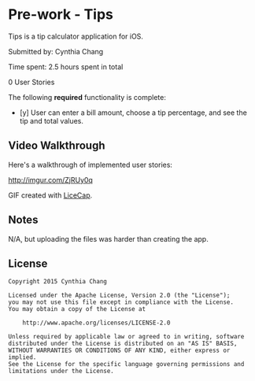 # Pre-work - Tips

Tips is a tip calculator application for iOS.

Submitted by: Cynthia Chang

Time spent: 2.5 hours spent in total

0 User Stories

The following **required** functionality is complete:
* [y] User can enter a bill amount, choose a tip percentage, and see the tip and total values.

## Video Walkthrough 

Here's a walkthrough of implemented user stories:

http://imgur.com/ZjRUy0q

GIF created with [LiceCap](http://www.cockos.com/licecap/).

## Notes

N/A, but uploading the files was harder than creating the app. 

## License

    Copyright 2015 Cynthia Chang

    Licensed under the Apache License, Version 2.0 (the "License");
    you may not use this file except in compliance with the License.
    You may obtain a copy of the License at

        http://www.apache.org/licenses/LICENSE-2.0

    Unless required by applicable law or agreed to in writing, software
    distributed under the License is distributed on an "AS IS" BASIS,
    WITHOUT WARRANTIES OR CONDITIONS OF ANY KIND, either express or implied.
    See the License for the specific language governing permissions and
    limitations under the License.

